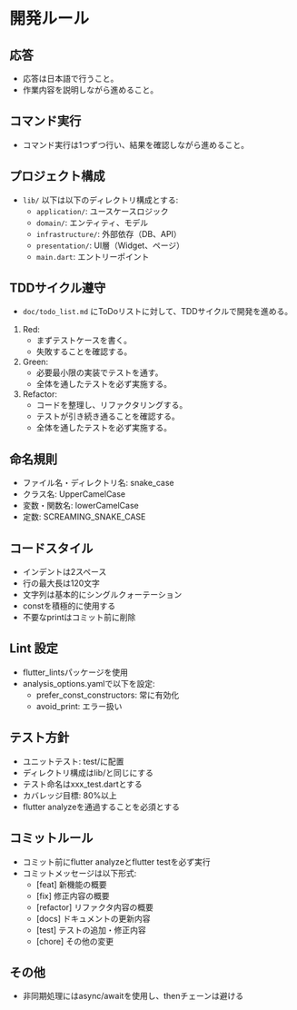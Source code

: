 # 開発ルール
## 応答
- 応答は日本語で行うこと。
- 作業内容を説明しながら進めること。

## コマンド実行
- コマンド実行は1つずつ行い、結果を確認しながら進めること。

## プロジェクト構成
- `lib/` 以下は以下のディレクトリ構成とする:
    - `application/`: ユースケースロジック
    - `domain/`: エンティティ、モデル
    - `infrastructure/`: 外部依存（DB、API）
    - `presentation/`: UI層（Widget、ページ）
    - `main.dart`: エントリーポイント

## TDDサイクル遵守
- `doc/todo_list.md` にToDoリストに対して、TDDサイクルで開発を進める。
1. Red:
    - まずテストケースを書く。
    - 失敗することを確認する。
2. Green:
    - 必要最小限の実装でテストを通す。
    - 全体を通したテストを必ず実施する。
3. Refactor:
    - コードを整理し、リファクタリングする。
    - テストが引き続き通ることを確認する。
    - 全体を通したテストを必ず実施する。

## 命名規則
- ファイル名・ディレクトリ名: snake_case
- クラス名: UpperCamelCase
- 変数・関数名: lowerCamelCase
- 定数: SCREAMING_SNAKE_CASE

## コードスタイル
- インデントは2スペース
- 行の最大長は120文字
- 文字列は基本的にシングルクォーテーション
- constを積極的に使用する
- 不要なprintはコミット前に削除

## Lint 設定
- flutter_lintsパッケージを使用
- analysis_options.yamlで以下を設定:
    - prefer_const_constructors: 常に有効化
    - avoid_print: エラー扱い

## テスト方針
- ユニットテスト: test/に配置
- ディレクトリ構成はlib/と同じにする
- テスト命名はxxx_test.dartとする
- カバレッジ目標: 80%以上
- flutter analyzeを通過することを必須とする

## コミットルール
- コミット前にflutter analyzeとflutter testを必ず実行
- コミットメッセージは以下形式:
    - [feat] 新機能の概要
    - [fix] 修正内容の概要
    - [refactor] リファクタ内容の概要
    - [docs] ドキュメントの更新内容
    - [test] テストの追加・修正内容
    - [chore] その他の変更

## その他
- 非同期処理にはasync/awaitを使用し、thenチェーンは避ける
